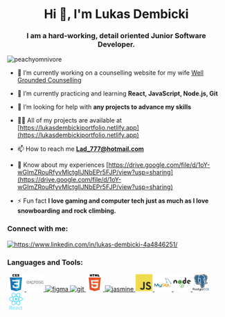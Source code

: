 <h1 align="center">Hi 👋, I'm Lukas Dembicki</h1>
<h3 align="center">I am a hard-working, detail oriented Junior Software Developer.</h3>

<p align="left"> <img src="https://komarev.com/ghpvc/?username=peachyomnivore&label=Profile%20views&color=0e75b6&style=flat" alt="peachyomnivore" /> </p>

- 🔭 I’m currently working on a counselling website for my wife [Well Grounded Counselling](https://github.com/PeachyOmnivore/WellGroundedCounselling)

- 🌱 I’m currently practicing and learning **React, JavaScript, Node.js, Git**

- 🤝 I’m looking for help with **any projects to advance my skills**

- 👨‍💻 All of my projects are available at [https://lukasdembickiportfolio.netlify.app](https://lukasdembickiportfolio.netlify.app)

- 📫 How to reach me **Lad_777@hotmail.com**

- 📄 Know about my experiences [https://drive.google.com/file/d/1oY-wGImZRouRfyvMlctgllJNbEPr5FJP/view?usp=sharing](https://drive.google.com/file/d/1oY-wGImZRouRfyvMlctgllJNbEPr5FJP/view?usp=sharing)

- ⚡ Fun fact **I love gaming and computer tech just as much as I love snowboarding and rock climbing.**

<h3 align="left">Connect with me:</h3>
<p align="left">
<a href="https://linkedin.com/in/https://www.linkedin.com/in/lukas-dembicki-4a4846251/" target="blank"><img align="center" src="https://raw.githubusercontent.com/rahuldkjain/github-profile-readme-generator/master/src/images/icons/Social/linked-in-alt.svg" alt="https://www.linkedin.com/in/lukas-dembicki-4a4846251/" height="30" width="40" /></a>
</p>

<h3 align="left">Languages and Tools:</h3>
<p align="left"> <a href="https://www.w3schools.com/css/" target="_blank" rel="noreferrer"> <img src="https://raw.githubusercontent.com/devicons/devicon/master/icons/css3/css3-original-wordmark.svg" alt="css3" width="40" height="40"/> </a> <a href="https://expressjs.com" target="_blank" rel="noreferrer"> <img src="https://raw.githubusercontent.com/devicons/devicon/master/icons/express/express-original-wordmark.svg" alt="express" width="40" height="40"/> </a> <a href="https://www.figma.com/" target="_blank" rel="noreferrer"> <img src="https://www.vectorlogo.zone/logos/figma/figma-icon.svg" alt="figma" width="40" height="40"/> </a> <a href="https://git-scm.com/" target="_blank" rel="noreferrer"> <img src="https://www.vectorlogo.zone/logos/git-scm/git-scm-icon.svg" alt="git" width="40" height="40"/> </a> <a href="https://www.w3.org/html/" target="_blank" rel="noreferrer"> <img src="https://raw.githubusercontent.com/devicons/devicon/master/icons/html5/html5-original-wordmark.svg" alt="html5" width="40" height="40"/> </a> <a href="https://jasmine.github.io/" target="_blank" rel="noreferrer"> <img src="https://www.vectorlogo.zone/logos/jasmine/jasmine-icon.svg" alt="jasmine" width="40" height="40"/> </a> <a href="https://developer.mozilla.org/en-US/docs/Web/JavaScript" target="_blank" rel="noreferrer"> <img src="https://raw.githubusercontent.com/devicons/devicon/master/icons/javascript/javascript-original.svg" alt="javascript" width="40" height="40"/> </a> <a href="https://www.mysql.com/" target="_blank" rel="noreferrer"> <img src="https://raw.githubusercontent.com/devicons/devicon/master/icons/mysql/mysql-original-wordmark.svg" alt="mysql" width="40" height="40"/> </a> <a href="https://nodejs.org" target="_blank" rel="noreferrer"> <img src="https://raw.githubusercontent.com/devicons/devicon/master/icons/nodejs/nodejs-original-wordmark.svg" alt="nodejs" width="40" height="40"/> </a> <a href="https://www.postgresql.org" target="_blank" rel="noreferrer"> <img src="https://raw.githubusercontent.com/devicons/devicon/master/icons/postgresql/postgresql-original-wordmark.svg" alt="postgresql" width="40" height="40"/> </a> <a href="https://reactjs.org/" target="_blank" rel="noreferrer"> <img src="https://raw.githubusercontent.com/devicons/devicon/master/icons/react/react-original-wordmark.svg" alt="react" width="40" height="40"/> </a> </p>
